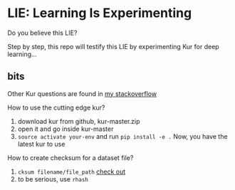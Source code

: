 # LIE: Learning Is Experimenting 

Do you believe this LIE?

Step by step, this repo will testify this LIE by experimenting Kur for deep learning...

## bits 
Other Kur questions are found in [my stackoverflow](http://stackoverflow.com/users/4333609/daniel?tab=questions) 

How to use the cutting edge kur?
1. download kur from github, kur-master.zip
2. open it and go inside kur-master
3. `source activate your-env` and run `pip install -e .`
Now, you have the latest kur to use 

How to create checksum for a dataset file?
1. `cksum filename/file_path` [check out](http://www.computerhope.com/unix/ucksum.htm)
2. to be serious, use `rhash`
